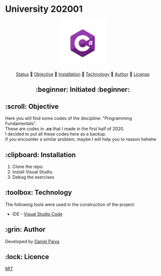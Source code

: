 <h1>University 202001</h1>

<p align="center">
    <img src="./logo/Csharp.png" width="150">
</p>

<p align="center">
 <a href="#status">Status</a> 🔹
 <a href="#objetivo">Objective</a> 🔹
 <a href="#instalacao">Installation</a> 🔹
 <a href="#tecnologias">Technology</a> 🔹 
 <a href="#autor">Author</a> 🔹
 <a href="#licenca">License</a>
</p>

<h2 align="center" id=status> 
	:beginner: Initiated :beginner:
</h2>

<h2 id=objetivo>:scroll: Objective</h2>
<p>Here you will find some codes of the discipline: "Programming Fundamentals".<br>
These are codes in <strong>.cs</strong> that I made in the first half of 2020. <br>
I decided to put all these codes here as a backup. <br>
If you encounter a similar problem, maybe I will help you to reason hehehe</p>

<h2 id=instalacao>:clipboard: Installation</h2>

1. Clone the repo.
2. Install Visual Studio.
3. Debug the exercises

<h2 id=tecnologias>:toolbox: Technology</h2>

The following tools were used in the construction of the project:

- IDE - <a href="https://code.visualstudio.com/download">Visual Studio Code</a>

<h2 id=autor>:grin: Author</h2>

Developed by <a href="https://www.linkedin.com/in/danhpaiva/" target="_blank">Daniel Paiva</a>

<h2 id=licenca>:lock: Licence</h2>
<a href="https://github.com/danhpaiva/university-202001/blob/main/LICENSE" target="_blank">MIT</a>